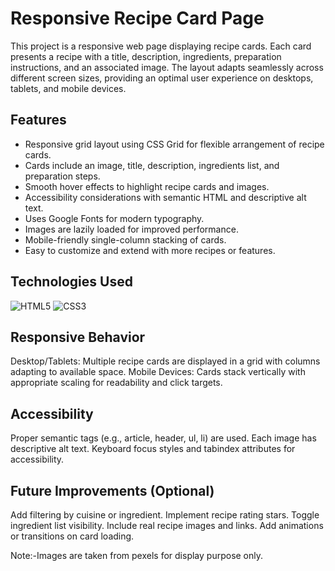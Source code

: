 # Responsive Recipe Card Page

This project is a responsive web page displaying recipe cards. Each card presents a recipe with a title, description, ingredients, preparation instructions, and an associated image. The layout adapts seamlessly across different screen sizes, providing an optimal user experience on desktops, tablets, and mobile devices.

## Features

- Responsive grid layout using CSS Grid for flexible arrangement of recipe cards.
- Cards include an image, title, description, ingredients list, and preparation steps.
- Smooth hover effects to highlight recipe cards and images.
- Accessibility considerations with semantic HTML and descriptive alt text.
- Uses Google Fonts for modern typography.
- Images are lazily loaded for improved performance.
- Mobile-friendly single-column stacking of cards.
- Easy to customize and extend with more recipes or features.

## Technologies Used

<div align="left">
<img alt="HTML5" src="https://img.shields.io/badge/html5-%23E34F26.svg?style=for-the-badge&logo=html5&logoColor=white"/>
<img alt="CSS3" src="https://img.shields.io/badge/css3-%231572B6.svg?style=for-the-badge&logo=css3&logoColor=white"/> 

## Responsive Behavior
Desktop/Tablets: Multiple recipe cards are displayed in a grid with columns adapting to available space.
Mobile Devices: Cards stack vertically with appropriate scaling for readability and click targets.
## Accessibility
Proper semantic tags (e.g., article, header, ul, li) are used.
Each image has descriptive alt text.
Keyboard focus styles and tabindex attributes for accessibility.
## Future Improvements (Optional)
Add filtering by cuisine or ingredient.
Implement recipe rating stars.
Toggle ingredient list visibility.
Include real recipe images and links.
Add animations or transitions on card loading.

Note:-Images are taken from pexels for display purpose only.
